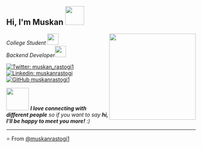 <h2> Hi, I'm Muskan <img src="https://media.giphy.com/media/mGcNjsfWAjY5AEZNw6/giphy.gif" width="50"></h2>
<img align='right' src="https://media.giphy.com/media/ieyl9zmCjO4b4t6qoY/giphy.gif" width="230">
<p><em>College Student </a><img src="https://media.giphy.com/media/fYSnHlufseco8Fh93Z/giphy.gif" width="30"></br>Backend Developer</a><img src="https://media.giphy.com/media/WUlplcMpOCEmTGBtBW/giphy.gif" width="30"> 
</em></p>

[![Twitter: muskan_rastogi1](https://img.shields.io/twitter/follow/muskan_rastogi1?style=social)](https://twitter.com/muskan_rastogi1)
[![Linkedin: muskanrastogi](https://img.shields.io/badge/-muskanrastogi-blue?style=flat-square&logo=Linkedin&logoColor=white&link=https://www.linkedin.com/in/muskanrastogi/)](https://www.linkedin.com/in/muskanrastogi/)
[![GitHub muskanrastogi1](https://img.shields.io/github/followers/muskanrastogi1?label=follow&style=social)](https://github.com/muskanrastogi1)


<img src="https://media.giphy.com/media/LnQjpWaON8nhr21vNW/giphy.gif" width="60"> <em><b>I love connecting with different people</b> so if you want to say <b>hi, I'll be happy to meet you more!</b> :)</em>

---

⭐️ From [@muskanrastogi1](https://github.com/muskanrastogi1)
